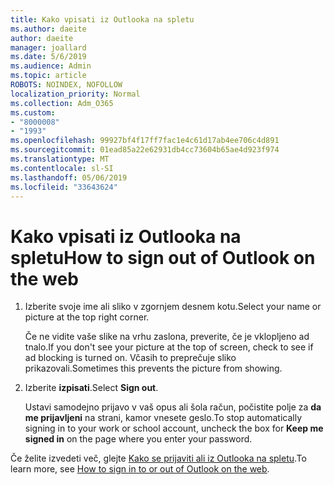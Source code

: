 ```yaml
---
title: Kako vpisati iz Outlooka na spletu
ms.author: daeite
author: daeite
manager: joallard
ms.date: 5/6/2019
ms.audience: Admin
ms.topic: article
ROBOTS: NOINDEX, NOFOLLOW
localization_priority: Normal
ms.collection: Adm_O365
ms.custom:
- "8000008"
- "1993"
ms.openlocfilehash: 99927bf4f17ff7fac1e4c61d17ab4ee706c4d891
ms.sourcegitcommit: 01ead85a22e62931db4cc73604b65ae4d923f974
ms.translationtype: MT
ms.contentlocale: sl-SI
ms.lasthandoff: 05/06/2019
ms.locfileid: "33643624"
---
```

# <a name="how-to-sign-out-of-outlook-on-the-web"></a><span data-ttu-id="3c10f-102">Kako vpisati iz Outlooka na spletu</span><span class="sxs-lookup"><span data-stu-id="3c10f-102">How to sign out of Outlook on the web</span></span>

1. <span data-ttu-id="3c10f-103">Izberite svoje ime ali sliko v zgornjem desnem kotu.</span><span class="sxs-lookup"><span data-stu-id="3c10f-103">Select your name or picture at the top right corner.</span></span>
    
    <span data-ttu-id="3c10f-104">Če ne vidite vaše slike na vrhu zaslona, preverite, če je vklopljeno ad tnalo.</span><span class="sxs-lookup"><span data-stu-id="3c10f-104">If you don't see your picture at the top of screen, check to see if ad blocking is turned on.</span></span> <span data-ttu-id="3c10f-105">Včasih to preprečuje sliko prikazovali.</span><span class="sxs-lookup"><span data-stu-id="3c10f-105">Sometimes this prevents the picture from showing.</span></span>
    
2. <span data-ttu-id="3c10f-106">Izberite **izpisati**.</span><span class="sxs-lookup"><span data-stu-id="3c10f-106">Select **Sign out**.</span></span> 
    
    <span data-ttu-id="3c10f-107">Ustavi samodejno prijavo v vaš opus ali šola račun, počistite polje za **da me prijavljeni** na strani, kamor vnesete geslo.</span><span class="sxs-lookup"><span data-stu-id="3c10f-107">To stop automatically signing in to your work or school account, uncheck the box for **Keep me signed in** on the page where you enter your password.</span></span> 
    
<span data-ttu-id="3c10f-108">Če želite izvedeti več, glejte [Kako se prijaviti ali iz Outlooka na spletu](https://support.office.com/article/763fab4d-0138-4814-b450-37fc286bcb79).</span><span class="sxs-lookup"><span data-stu-id="3c10f-108">To learn more, see [How to sign in to or out of Outlook on the web](https://support.office.com/article/763fab4d-0138-4814-b450-37fc286bcb79).</span></span>